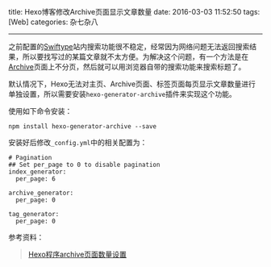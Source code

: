 title: Hexo博客修改Archive页面显示文章数量
date: 2016-03-03 11:52:50
tags: [Web]
categories: 杂七杂八

---

之前配置的[Swiftype](https://swiftype.com/)站内搜索功能很不稳定，经常因为网络问题无法返回搜索结果，所以要找写过的某篇文章就不太方便。为解决这个问题，有一个方法是在[Archive](http://gaomf.cn/archives)页面上不分页，然后就可以用浏览器自带的搜索功能来搜索标题了。

默认情况下，Hexo无法对主页、Archive页面、标签页面每页显示文章数量进行单独设置，所以需要安装`hexo-generator-archive`插件来实现这个功能。

<!--more-->

使用如下命令安装：

```
npm install hexo-generator-archive --save

```

安装好后修改`_config.yml`中的相关配置为：

```
# Pagination
## Set per_page to 0 to disable pagination
index_generator:
  per_page: 6

archive_generator:
  per_page: 0

tag_generator:
  per_page: 0
```

参考资料：
> [Hexo程序archive页面数量设置](http://www.yuzhewo.com/2015/11/21/Hexo%E7%A8%8B%E5%BA%8Farchive%E9%A1%B5%E9%9D%A2%E6%95%B0%E9%87%8F%E8%AE%BE%E7%BD%AE/)
